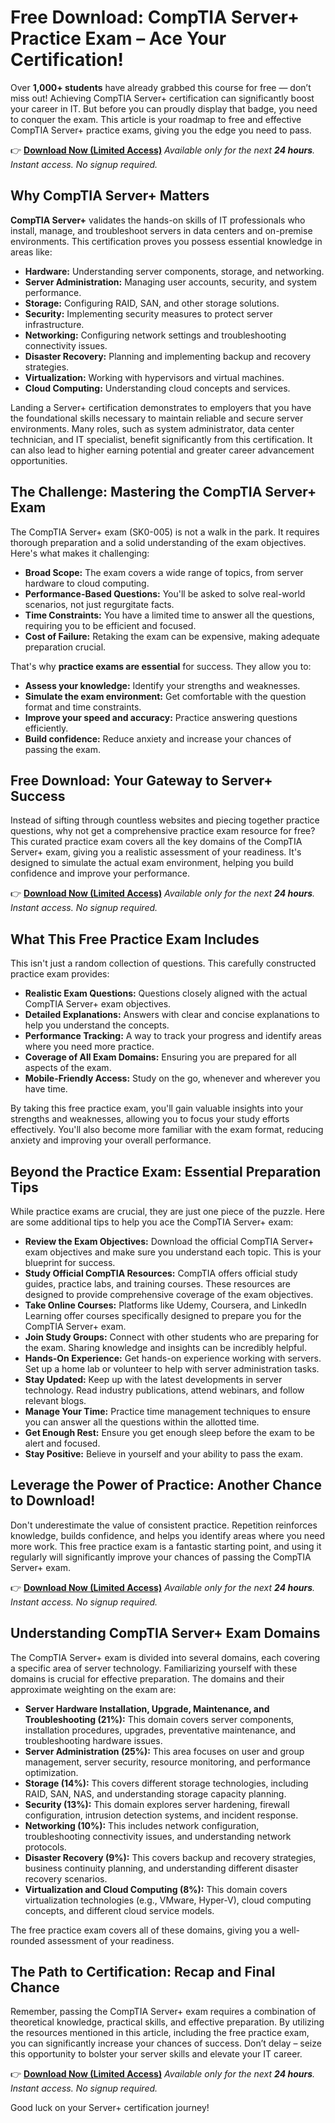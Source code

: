 # Free Download: CompTIA Server+ Practice Exam – Ace Your Certification!

Over **1,000+ students** have already grabbed this course for free — don’t miss out! Achieving CompTIA Server+ certification can significantly boost your career in IT. But before you can proudly display that badge, you need to conquer the exam. This article is your roadmap to free and effective CompTIA Server+ practice exams, giving you the edge you need to pass.

👉 [**Download Now (Limited Access)**](https://udemywork.com/comptia-server-practice-exam)
_Available only for the next **24 hours**. Instant access. No signup required._

## Why CompTIA Server+ Matters

**CompTIA Server+** validates the hands-on skills of IT professionals who install, manage, and troubleshoot servers in data centers and on-premise environments. This certification proves you possess essential knowledge in areas like:

*   **Hardware:** Understanding server components, storage, and networking.
*   **Server Administration:** Managing user accounts, security, and system performance.
*   **Storage:** Configuring RAID, SAN, and other storage solutions.
*   **Security:** Implementing security measures to protect server infrastructure.
*   **Networking:** Configuring network settings and troubleshooting connectivity issues.
*   **Disaster Recovery:** Planning and implementing backup and recovery strategies.
*   **Virtualization:** Working with hypervisors and virtual machines.
*   **Cloud Computing:** Understanding cloud concepts and services.

Landing a Server+ certification demonstrates to employers that you have the foundational skills necessary to maintain reliable and secure server environments. Many roles, such as system administrator, data center technician, and IT specialist, benefit significantly from this certification. It can also lead to higher earning potential and greater career advancement opportunities.

## The Challenge: Mastering the CompTIA Server+ Exam

The CompTIA Server+ exam (SK0-005) is not a walk in the park. It requires thorough preparation and a solid understanding of the exam objectives.  Here's what makes it challenging:

*   **Broad Scope:** The exam covers a wide range of topics, from server hardware to cloud computing.
*   **Performance-Based Questions:**  You'll be asked to solve real-world scenarios, not just regurgitate facts.
*   **Time Constraints:** You have a limited time to answer all the questions, requiring you to be efficient and focused.
*   **Cost of Failure:** Retaking the exam can be expensive, making adequate preparation crucial.

That's why **practice exams are essential** for success. They allow you to:

*   **Assess your knowledge:** Identify your strengths and weaknesses.
*   **Simulate the exam environment:**  Get comfortable with the question format and time constraints.
*   **Improve your speed and accuracy:** Practice answering questions efficiently.
*   **Build confidence:** Reduce anxiety and increase your chances of passing the exam.

## Free Download: Your Gateway to Server+ Success

Instead of sifting through countless websites and piecing together practice questions, why not get a comprehensive practice exam resource for free? This curated practice exam covers all the key domains of the CompTIA Server+ exam, giving you a realistic assessment of your readiness. It's designed to simulate the actual exam environment, helping you build confidence and improve your performance.

👉 [**Download Now (Limited Access)**](https://udemywork.com/comptia-server-practice-exam)
_Available only for the next **24 hours**. Instant access. No signup required._

## What This Free Practice Exam Includes

This isn't just a random collection of questions. This carefully constructed practice exam provides:

*   **Realistic Exam Questions:** Questions closely aligned with the actual CompTIA Server+ exam objectives.
*   **Detailed Explanations:** Answers with clear and concise explanations to help you understand the concepts.
*   **Performance Tracking:**  A way to track your progress and identify areas where you need more practice.
*   **Coverage of All Exam Domains:**  Ensuring you are prepared for all aspects of the exam.
*   **Mobile-Friendly Access:** Study on the go, whenever and wherever you have time.

By taking this free practice exam, you'll gain valuable insights into your strengths and weaknesses, allowing you to focus your study efforts effectively. You'll also become more familiar with the exam format, reducing anxiety and improving your overall performance.

## Beyond the Practice Exam: Essential Preparation Tips

While practice exams are crucial, they are just one piece of the puzzle.  Here are some additional tips to help you ace the CompTIA Server+ exam:

*   **Review the Exam Objectives:**  Download the official CompTIA Server+ exam objectives and make sure you understand each topic. This is your blueprint for success.
*   **Study Official CompTIA Resources:**  CompTIA offers official study guides, practice labs, and training courses. These resources are designed to provide comprehensive coverage of the exam objectives.
*   **Take Online Courses:** Platforms like Udemy, Coursera, and LinkedIn Learning offer courses specifically designed to prepare you for the CompTIA Server+ exam.
*   **Join Study Groups:**  Connect with other students who are preparing for the exam. Sharing knowledge and insights can be incredibly helpful.
*   **Hands-On Experience:**  Get hands-on experience working with servers. Set up a home lab or volunteer to help with server administration tasks.
*   **Stay Updated:**  Keep up with the latest developments in server technology. Read industry publications, attend webinars, and follow relevant blogs.
*   **Manage Your Time:**  Practice time management techniques to ensure you can answer all the questions within the allotted time.
*   **Get Enough Rest:**  Ensure you get enough sleep before the exam to be alert and focused.
*   **Stay Positive:**  Believe in yourself and your ability to pass the exam.

## Leverage the Power of Practice: Another Chance to Download!

Don't underestimate the value of consistent practice. Repetition reinforces knowledge, builds confidence, and helps you identify areas where you need more work. This free practice exam is a fantastic starting point, and using it regularly will significantly improve your chances of passing the CompTIA Server+ exam.

👉 [**Download Now (Limited Access)**](https://udemywork.com/comptia-server-practice-exam)
_Available only for the next **24 hours**. Instant access. No signup required._

## Understanding CompTIA Server+ Exam Domains

The CompTIA Server+ exam is divided into several domains, each covering a specific area of server technology. Familiarizing yourself with these domains is crucial for effective preparation. The domains and their approximate weighting on the exam are:

*   **Server Hardware Installation, Upgrade, Maintenance, and Troubleshooting (21%):** This domain covers server components, installation procedures, upgrades, preventative maintenance, and troubleshooting hardware issues.
*   **Server Administration (25%):**  This area focuses on user and group management, server security, resource monitoring, and performance optimization.
*   **Storage (14%):**  This covers different storage technologies, including RAID, SAN, NAS, and understanding storage capacity planning.
*   **Security (13%):**  This domain explores server hardening, firewall configuration, intrusion detection systems, and incident response.
*   **Networking (10%):** This includes network configuration, troubleshooting connectivity issues, and understanding network protocols.
*   **Disaster Recovery (9%):** This covers backup and recovery strategies, business continuity planning, and understanding different disaster recovery scenarios.
*   **Virtualization and Cloud Computing (8%):**  This domain covers virtualization technologies (e.g., VMware, Hyper-V), cloud computing concepts, and different cloud service models.

The free practice exam covers all of these domains, giving you a well-rounded assessment of your readiness.

## The Path to Certification: Recap and Final Chance

Remember, passing the CompTIA Server+ exam requires a combination of theoretical knowledge, practical skills, and effective preparation. By utilizing the resources mentioned in this article, including the free practice exam, you can significantly increase your chances of success.  Don’t delay – seize this opportunity to bolster your server skills and elevate your IT career.

👉 [**Download Now (Limited Access)**](https://udemywork.com/comptia-server-practice-exam)
_Available only for the next **24 hours**. Instant access. No signup required._

Good luck on your Server+ certification journey!
